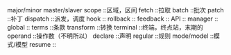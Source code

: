 major/minor
master/slaver
scope ::区域，区间
fetch ::拉取
batch ::批次
patch ::补丁
dispatch ::派发，调度
hook ::
rollback ::
feedback ::
API ::
manager ::
global ::
terms ::条款
transform ::转换
terminal ::终端，终点站，末期的
operand ::操作数（不明所以）
declare ::声明
regular ::规则
mode/model ::模式/模型
resume ::


